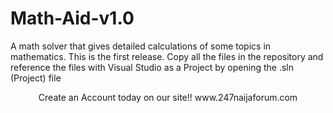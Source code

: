 # Math-Aid-v1.0
A math solver that gives detailed calculations of some topics in mathematics. This is the first release. Copy all the files in the repository and reference the files with Visual Studio as a Project by opening the .sln (Project) file
<center>Create an Account today on our site!! www.247naijaforum.com </center>

